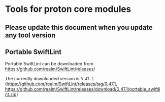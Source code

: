 # Tools for proton core modules

## **Please update this document when you update any tool version**

## Portable SwiftLint

Portable SwiftLint can be downloaded from https://github.com/realm/SwiftLint/releases/

The currently downloaded version is `0.47.1` (https://github.com/realm/SwiftLint/releases/tag/0.47.1, https://github.com/realm/SwiftLint/releases/download/0.47.1/portable_swiftlint.zip)
